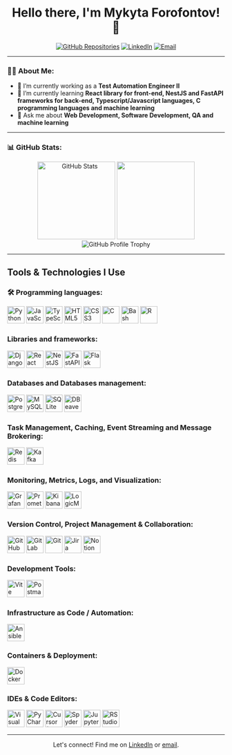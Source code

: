 <h1 align="center">Hello there, I'm Mykyta Forofontov! 👋</h1>

<p align="center">
  <a href="https://github.com/MForofontov?tab=repositories"><img src="https://img.shields.io/badge/-My%20Repos-181717?style=for-the-badge&logo=github" alt="GitHub Repositories"></a>
  <a href="https://www.linkedin.com/in/mykyta-forofontov-7128a31bb"><img src="https://img.shields.io/badge/-LinkedIn-0077B5?style=for-the-badge&logo=linkedin" alt="LinkedIn"></a>
  <a href="mailto:[mykyta_forofontov@hotmail.com]"><img src="https://img.shields.io/badge/-Email-c14438?style=for-the-badge&logo=Gmail&logoColor=white" alt="Email"></a>
</p>

---

### 👨‍💻 About Me:
- 🔭 I’m currently working as a **Test Automation Engineer II**
- 🌱 I’m currently learning **React library for front-end, NestJS and FastAPI frameworks for back-end, Typescript/Javascript languages, C programming languages and machine learning**
- 💬 Ask me about **Web Development, Software Development, QA and machine learning**

---

### 📊 GitHub Stats:
<p align="center">
  <img src="https://github-readme-stats.vercel.app/api?username=MForofontov&show_icons=true&theme=radical" alt="GitHub Stats" height="180em" />
  <img src="https://github-readme-stats.vercel.app/api/top-langs/?username=MForofontov&layout=compact&theme=radical" height="180em" />
  <img src="https://github-profile-trophy.vercel.app/?username=MForofontov&theme=onedark" alt="GitHub Profile Trophy">
</p>

---

## **Tools & Technologies I Use**

### 🛠️ Programming languages:
<p>
<!-- Python -->
<img src="https://cdn.jsdelivr.net/gh/devicons/devicon/icons/python/python-original.svg" width="40" height="40" alt="Python" />

<!-- JavaScript -->
<img src="https://cdn.jsdelivr.net/gh/devicons/devicon/icons/javascript/javascript-original.svg" width="40" height="40" alt="JavaScript" />

<!-- TypeScript -->
<img src="https://cdn.jsdelivr.net/gh/devicons/devicon/icons/typescript/typescript-original.svg" width="40" height="40" alt="TypeScript" />

<!-- HTML5 -->
<img src="https://cdn.jsdelivr.net/gh/devicons/devicon/icons/html5/html5-original.svg" width="40" height="40" alt="HTML5" />

<!-- CSS3 -->
<img src="https://cdn.jsdelivr.net/gh/devicons/devicon/icons/css3/css3-original.svg" width="40" height="40" alt="CSS3" />

<!-- C -->
<img src="https://cdn.jsdelivr.net/gh/devicons/devicon/icons/c/c-original.svg" width="40" height="40" alt="C" />

<!-- Shell Scripting (Bash) -->
<img src="https://cdn.jsdelivr.net/gh/devicons/devicon/icons/bash/bash-original.svg" width="40" height="40" alt="Bash Shell Scripting" />

<!-- R -->
<img src="https://cdn.jsdelivr.net/gh/devicons/devicon/icons/r/r-original.svg" width="40" height="40" alt="R" />
</p>

### Libraries and frameworks:

<p>
<!-- Django -->
<img src="https://cdn.jsdelivr.net/gh/devicons/devicon/icons/django/django-plain.svg" width="40" height="40" alt="Django" />

<!-- React -->
<img src="https://cdn.jsdelivr.net/gh/devicons/devicon/icons/react/react-original.svg" width="40" height="40" alt="React" />

<!-- NestJS -->
<img src="https://nestjs.com/img/logo-small.svg" width="40" height="40" alt="NestJS" />

<!-- FastAPI -->
<img src="https://cdn.jsdelivr.net/gh/devicons/devicon/icons/fastapi/fastapi-original.svg" width="40" height="40" alt="FastAPI" />

<!-- Flask -->
<img src="https://cdn.jsdelivr.net/gh/devicons/devicon/icons/flask/flask-original.svg" width="40" height="40" alt="Flask" />
</p>

### Databases and Databases management:

<p>
<!-- PostgreSQL -->
<img src="https://cdn.jsdelivr.net/gh/devicons/devicon/icons/postgresql/postgresql-original.svg" width="40" height="40" alt="PostgreSQL" />

<!-- MySQL -->
<img src="https://cdn.jsdelivr.net/gh/devicons/devicon/icons/mysql/mysql-original.svg" width="40" height="40" alt="MySQL" />

<!-- SQLite -->
<img src="https://cdn.jsdelivr.net/gh/devicons/devicon/icons/sqlite/sqlite-original.svg" width="40" height="40" alt="SQLite" />

<!-- DBeaver -->
<img src="https://cdn.jsdelivr.net/gh/devicons/devicon/icons/dbeaver/dbeaver-original.svg" width="40" height="40" alt="DBeaver" />
</p>

### Task Management, Caching, Event Streaming and Message Brokering:

<p>
<!-- Celery -->

<!-- Redis -->
<img src="https://cdn.jsdelivr.net/gh/devicons/devicon/icons/redis/redis-original.svg" width="40" height="40" alt="Redis" />

<!-- Kafka -->
<img src="https://cdn.jsdelivr.net/gh/devicons/devicon/icons/apachekafka/apachekafka-original.svg" width="40" height="40" alt="Kafka" />

</p>

### Monitoring, Metrics, Logs, and Visualization:

<p>
<!-- Grafana -->
<img src="https://cdn.jsdelivr.net/gh/devicons/devicon/icons/grafana/grafana-original.svg" width="40" height="40" alt="Grafana" />

<!-- Prometheus -->
<img src="https://cdn.jsdelivr.net/gh/devicons/devicon/icons/prometheus/prometheus-original.svg" width="40" height="40" alt="Prometheus" />

<!-- Kibana -->
<img src="https://cdn.jsdelivr.net/gh/devicons/devicon/icons/kibana/kibana-original.svg" width="40" height="40" alt="Kibana" />

<!-- LogicMonitor -->
<img src="https://svgmix.com/uploads/71c5b8-logicmonitor.svg" width="40" height="40" alt="LogicMonitor" />

</p>

### Version Control, Project Management & Collaboration:

<p> 
<!-- GitHub --> 
<img src="https://cdn.jsdelivr.net/gh/devicons/devicon/icons/github/github-original.svg" width="40" height="40" alt="GitHub" />

<!-- GitLab -->
<img src="https://cdn.jsdelivr.net/gh/devicons/devicon/icons/gitlab/gitlab-original.svg" width="40" height="40" alt="GitLab" />

<!-- Git -->
<img src="https://cdn.jsdelivr.net/gh/devicons/devicon/icons/git/git-original.svg" width="40" height="40" alt="Git" />

<!-- Jira -->
<img src="https://cdn.jsdelivr.net/gh/devicons/devicon/icons/jira/jira-original.svg" width="40" height="40" alt="Jira" />

<!-- Notion -->
<img src="https://cdn.jsdelivr.net/gh/devicons/devicon/icons/notion/notion-original.svg" width="40" height="40" alt="Notion" />
</p>

### Development Tools:

<p>
<!-- Vite -->
<img src="https://cdn.jsdelivr.net/gh/devicons/devicon/icons/vite/vite-original.svg" width="40" height="40" alt="Vite" />

<!-- Postman -->
<img src="https://cdn.jsdelivr.net/gh/devicons/devicon/icons/postman/postman-original.svg" width="40" height="40" alt="Postman" />
</p>

### Infrastructure as Code / Automation:
<p>
<!-- Ansible --> <img src="https://cdn.jsdelivr.net/gh/devicons/devicon/icons/ansible/ansible-original.svg" width="40" height="40" alt="Ansible" />
</p>

### Containers & Deployment:
<p>
<!-- Docker -->
<img src="https://cdn.jsdelivr.net/gh/devicons/devicon/icons/docker/docker-original.svg" width="40" height="40" alt="Docker" />
</p>

### IDEs & Code Editors:

<p>
<!-- Visual Studio Code -->
<img src="https://cdn.jsdelivr.net/gh/devicons/devicon/icons/vscode/vscode-original.svg" width="40" height="40" alt="Visual Studio Code" />

<!-- PyCharm -->
<img src="https://cdn.jsdelivr.net/gh/devicons/devicon/icons/pycharm/pycharm-original.svg" width="40" height="40" alt="PyCharm" />

<!-- Cursor (AI-powered) -->
<img src="https://avatars.githubusercontent.com/u/110732033?s=200&v=4" width="40" height="40" alt="Cursor (AI IDE)" title="Cursor - AI Code Editor" />

<!-- Spyder -->
<img src="https://cdn.jsdelivr.net/gh/devicons/devicon/icons/spyder/spyder-original.svg" width="40" height="40" alt="Spyder" />

<!-- Jupyter -->
<img src="https://cdn.jsdelivr.net/gh/devicons/devicon/icons/jupyter/jupyter-original.svg" width="40" height="40" alt="Jupyter" />

<!-- RStudio -->
<img src="https://cdn.jsdelivr.net/gh/devicons/devicon/icons/rstudio/rstudio-original.svg" width="40" height="40" alt="RStudio" />
</p>

---

<p align="center">Let's connect! Find me on <a href="https://www.linkedin.com/in/mykyta-forofontov-7128a31bb">LinkedIn</a> or <a href="mailto:mykyta_forofontov@hotmail.com">email</a>.</p>
